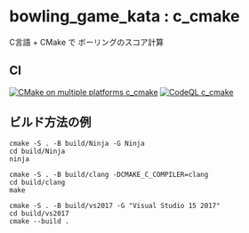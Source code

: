 # bowling_game_kata : c_cmake

C言語 + CMake で ボーリングのスコア計算

## CI

[![CMake on multiple platforms c_cmake](https://github.com/steelpipe75/bowling_game_kata/actions/workflows/cmake-multi-platform_c_make.yml/badge.svg)](https://github.com/steelpipe75/bowling_game_kata/actions/workflows/cmake-multi-platform_c_make.yml)
[![CodeQL c_cmake](https://github.com/steelpipe75/bowling_game_kata/actions/workflows/codeql_c_cmake.yml/badge.svg)](https://github.com/steelpipe75/bowling_game_kata/actions/workflows/codeql_c_cmake.yml)

## ビルド方法の例

```
cmake -S . -B build/Ninja -G Ninja
cd build/Ninja
ninja
```

```
cmake -S . -B build/clang -DCMAKE_C_COMPILER=clang
cd build/clang
make
```

```
cmake -S . -B build/vs2017 -G "Visual Studio 15 2017"
cd build/vs2017
cmake --build .
```
